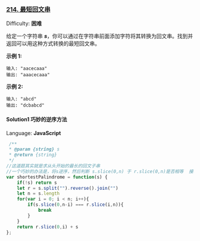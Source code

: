 ### [214\. 最短回文串](https://leetcode-cn.com/problems/shortest-palindrome/)

Difficulty: **困难**


给定一个字符串 _**s**_，你可以通过在字符串前面添加字符将其转换为回文串。找到并返回可以用这种方式转换的最短回文串。

**示例 1:**

```
输入: "aacecaaa"
输出: "aaacecaaa"
```

**示例 2:**

```
输入: "abcd"
输出: "dcbabcd"
```


#### Solution1 巧妙的逆序方法

Language: **JavaScript**

```javascript
 /**
 * @param {string} s
 * @return {string}
 */
//这道题其实就是求从头开始的最长的回文子串
//一个巧妙的办法是，将s逆序，然后判断 s.slice(0,n) 于 r.slice(0,n)是否相等  接着 0，n-1  1，n
var shortestPalindrome = function(s) {
    if(!s) return s
    let r = s.split("").reverse().join("")
    let n = s.length
    for(var i = 0; i < n; i++){
        if(s.slice(0,n-i) === r.slice(i,n)){
            break
        }
    }
    return r.slice(0,i) + s
};
```

